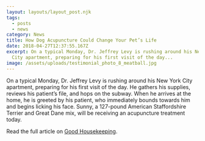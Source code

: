 ```yaml
---
layout: layouts/layout_post.njk
tags:
  - posts
  - news
category: News
title: How Dog Acupuncture Could Change Your Pet’s Life
date: 2018-04-27T12:37:55.167Z
excerpt: On a typical Monday, Dr. Jeffrey Levy is rushing around his New York
  City apartment, preparing for his first visit of the day...
image: /assets/uploads/testimonial_photo_8_meatball.jpg
---
```

On a typical Monday, Dr. Jeffrey Levy is rushing around his New York City apartment, preparing for his first visit of the day. He gathers his supplies, reviews his patient’s file, and hops on the subway. When he arrives at the home, he is greeted by his patient, who immediately bounds towards him and begins licking his face. Sunny, a 127-pound American Staffordshire Terrier and Great Dane mix, will be receiving an acupuncture treatment today.

Read the full article on [Good Housekeeping](https://www.goodhousekeeping.com/life/pets/a20065091/dog-acupuncture-video/).